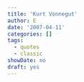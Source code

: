 ```yaml
---
title: 'Kurt Vonnegut'
author: E
date: '2007-04-11'
categories: []
tags:
  - quotes
  - classic
showDate: no
draft: yes
---
```


